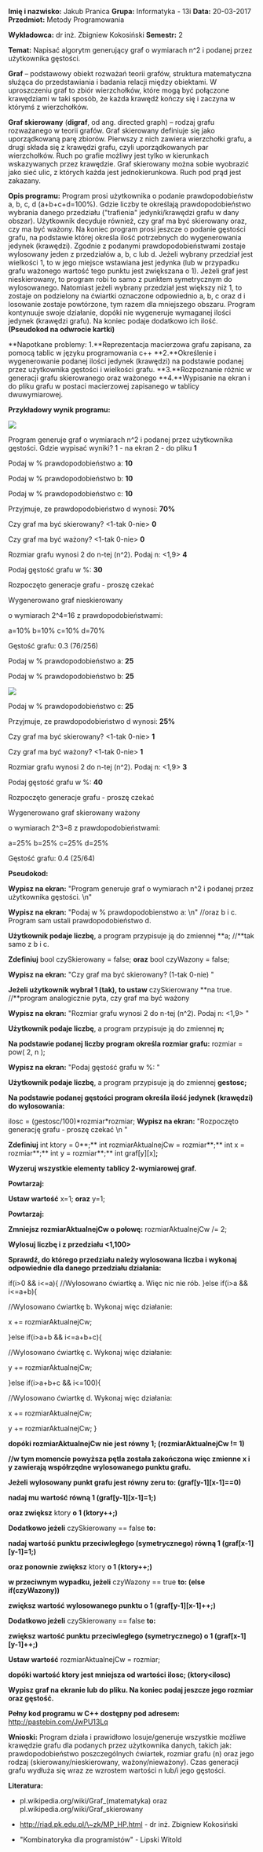**Imię i nazwisko:** Jakub Pranica **Grupa:** Informatyka - 13i **Data:**
20-03-2017 **Przedmiot:** Metody Programowania

**Wykładowca:** dr inż. Zbigniew Kokosiński **Semestr:** 2

**Temat:** Napisać algorytm generujący graf o wymiarach n\^2 i podanej przez
użytkownika gęstości.

**Graf** – podstawowy obiekt rozważań teorii grafów, struktura matematyczna
służąca do przedstawiania i badania relacji między obiektami. W uproszczeniu
graf to zbiór wierzchołków, które mogą być połączone krawędziami w taki sposób,
że każda krawędź kończy się i zaczyna w którymś z wierzchołków.

**Graf skierowany** (**digraf**, od ang. directed graph) – rodzaj grafu
rozważanego w teorii grafów. Graf skierowany definiuje się jako uporządkowaną
parę zbiorów. Pierwszy z nich zawiera wierzchołki grafu, a drugi składa się z
krawędzi grafu, czyli uporządkowanych par wierzchołków. Ruch po grafie możliwy
jest tylko w kierunkach wskazywanych przez krawędzie. Graf skierowany można
sobie wyobrazić jako sieć ulic, z których każda jest jednokierunkowa. Ruch pod
prąd jest zakazany.

**Opis programu:** Program prosi użytkownika o podanie prawdopodobieństw a, b,
c, d (a+b+c+d=100%). Gdzie liczby te określają prawdopodobieństwo wybrania
danego przedziału ("trafienia" jedynki/krawędzi grafu w dany obszar). Użytkownik
decyduje również, czy graf ma być skierowany oraz, czy ma być ważony. Na koniec
program prosi jeszcze o podanie gęstości grafu, na podstawie której określa
ilość potrzebnych do wygenerowania jedynek (krawędzi). Zgodnie z podanymi
prawdopodobieństwami zostaje wylosowany jeden z przedziałów a, b, c lub d.
Jeżeli wybrany przedział jest wielkości 1, to w jego miejsce wstawiana jest
jedynka (lub w przypadku grafu ważonego wartość tego punktu jest zwiększana o
1). Jeżeli graf jest nieskierowany, to program robi to samo z punktem
symetrycznym do wylosowanego. Natomiast jeżeli wybrany przedział jest większy
niż 1, to zostaje on podzielony na ćwiartki oznaczone odpowiednio a, b, c oraz d
i losowanie zostaje powtórzone, tym razem dla mniejszego obszaru. Program
kontynuuje swoje działanie, dopóki nie wygeneruje wymaganej ilości jedynek
(krawędzi grafu). Na koniec podaje dodatkowo ich ilość. **(Pseudokod na odwrocie
kartki)**

**Napotkane problemy: 1.**Reprezentacja macierzowa grafu zapisana, za pomocą
tablic w języku programowania c++ **2.**Określenie i wygenerowanie podanej
ilości jedynek (krawędzi) na podstawie podanej przez użytkownika gęstości i
wielkości grafu. **3.**Rozpoznanie różnic w generacji grafu skierowanego oraz
ważonego **4.**Wypisanie na ekran i do pliku grafu w postaci macierzowej
zapisanego w tablicy dwuwymiarowej.

**Przykładowy wynik programu:**

![](media/fc4617fe875986f7f9a30bee52acb6c0.png)

Program generuje graf o wymiarach n\^2 i podanej przez użytkownika gęstości.
Gdzie wypisać wyniki? 1 - na ekran 2 - do pliku **1**

Podaj w % prawdopodobieństwo a: **10**

Podaj w % prawdopodobieństwo b: **10**

Podaj w % prawdopodobieństwo c: **10**

Przyjmuje, ze prawdopodobieństwo d wynosi: **70%**

Czy graf ma być skierowany? \<1-tak 0-nie\> **0**

Czy graf ma być ważony? \<1-tak 0-nie\> **0**

Rozmiar grafu wynosi 2 do n-tej (n\^2). Podaj n: \<1,9\> **4**

Podaj gęstość grafu w %: **30**

Rozpoczęto generacje grafu - proszę czekać

Wygenerowano graf nieskierowany

o wymiarach 2\^4=16 z prawdopodobieństwami:

a=10% b=10% c=10% d=70%

Gęstość grafu: 0.3 (76/256)

Podaj w % prawdopodobieństwo a: **25**

Podaj w % prawdopodobieństwo b: **25**

![](media/4ed5f143b5908bb59627a359348c62dc.png)

Podaj w % prawdopodobieństwo c: **25**

Przyjmuje, ze prawdopodobieństwo d wynosi: **25%**

Czy graf ma być skierowany? \<1-tak 0-nie\> **1**

Czy graf ma być ważony? \<1-tak 0-nie\> **1**

Rozmiar grafu wynosi 2 do n-tej (n\^2). Podaj n: \<1,9\> **3**

Podaj gęstość grafu w %: **40**

Rozpoczęto generacje grafu - proszę czekać

Wygenerowano graf skierowany ważony

o wymiarach 2\^3=8 z prawdopodobieństwami:

a=25% b=25% c=25% d=25%

Gęstość grafu: 0.4 (25/64)

**Pseudokod:**

**Wypisz na ekran:** "Program generuje graf o wymiarach n\^2 i podanej przez
użytkownika gęstości. \\n"

**Wypisz na ekran:** "Podaj w % prawdopodobienstwo a: \\n" //oraz b i c. Program
sam ustali prawdopodobieństwo d.

**Użytkownik podaje liczbę**, a program przypisuje ją do zmiennej **a; //**tak
samo z b i c.

**Zdefiniuj** bool czySkierowany = false; **oraz** bool czyWazony = false;

**Wypisz na ekran:** "Czy graf ma być skierowany? (1-tak 0-nie) "

**Jeżeli użytkownik wybrał 1 (tak), to ustaw** czySkierowany **na true.
//**program analogicznie pyta, czy graf ma być ważony

**Wypisz na ekran:** "Rozmiar grafu wynosi 2 do n-tej (n\^2). Podaj n: \<1,9\> "

**Użytkownik podaje liczbę**, a program przypisuje ją do zmiennej **n;**

**Na podstawie podanej liczby program określa rozmiar grafu:** rozmiar = pow( 2,
n );

**Wypisz na ekran:** "Podaj gęstość grafu w %: "

**Użytkownik podaje liczbę**, a program przypisuje ją do zmiennej **gestosc;**

**Na podstawie podanej gęstości program określa ilość jedynek (krawędzi) do
wylosowania:**

ilosc = (gestosc/100)\*rozmiar\*rozmiar; **Wypisz na ekran:** "Rozpoczęto
generację grafu - proszę czekać \\n "

**Zdefiniuj** int ktory = 0**;** int rozmiarAktualnejCw = rozmiar**;** int x =
rozmiar**;** int y = rozmiar**;** int graf[y][x]**;**

**Wyzeruj wszystkie elementy tablicy 2-wymiarowej graf.**

**Powtarzaj:**

**Ustaw wartość** x=1; **oraz** y=1;

**Powtarzaj:**

**Zmniejsz rozmiarAktualnejCw o połowę:** rozmiarAktualnejCw /= 2;

**Wylosuj liczbę i z przedziału \<1,100\>**

**Sprawdź, do którego przedziału należy wylosowana liczba i wykonaj odpowiednie
dla danego przedziału działania:**

if(i\>0 && i\<=a){ //Wylosowano ćwiartkę a. Więc nic nie rób. }else if(i\>a &&
i\<=a+b){

//Wylosowano ćwiartkę b. Wykonaj więc działanie:

x += rozmiarAktualnejCw;

}else if(i\>a+b && i\<=a+b+c){

//Wylosowano ćwiartkę c. Wykonaj więc działanie:

y += rozmiarAktualnejCw;

}else if(i\>a+b+c && i\<=100){

//Wylosowano ćwiartkę d. Wykonaj więc działania:

x += rozmiarAktualnejCw;

y += rozmiarAktualnejCw; }

**dopóki rozmiarAktualnejCw nie jest równy 1; (**rozmiarAktualnejCw != 1**)**

**//w tym momencie powyższa pętla została zakończona więc zmienne x i y
zawierają współrzędne wylosowanego punktu grafu.**

**Jeżeli wylosowany punkt grafu jest równy zeru to: (**graf[y-1][x-1]==0**)**

**nadaj mu wartość równą 1 (**graf[y-1][x-1]=1;**)**

**oraz zwiększ** ktory **o 1 (**ktory++;**)**

**Dodatkowo jeżeli** czySkierowany == false **to:**

**nadaj wartość punktu przeciwległego (symetrycznego) równą 1
(**graf[x-1][y-1]=1;**)**

**oraz ponownie zwiększ** ktory **o 1 (**ktory++;**)**

**w przeciwnym wypadku, jeżeli** czyWazony == true **to: (**else
if(czyWazony)**)**

**zwiększ wartość wylosowanego punktu o 1 (**graf[y-1][x-1]++;**)**

**Dodatkowo jeżeli** czySkierowany == false **to:**

**zwiększ wartość punktu przeciwległego (symetrycznego) o 1
(**graf[x-1][y-1]++;**)**

**Ustaw wartość** rozmiarAktualnejCw = rozmiar;

**dopóki wartość ktory jest mniejsza od wartości ilosc; (**ktory\<ilosc**)**

**Wypisz graf na ekranie lub do pliku. Na koniec podaj jeszcze jego rozmiar oraz
gęstość.**

**Pełny kod programu w C++ dostępny pod adresem:** http://pastebin.com/JwPU13Lq

**Wnioski:** Program działa i prawidłowo losuje/generuje wszystkie możliwe
krawędzie grafu dla podanych przez użytkownika danych, takich jak:
prawdopodobieństwo poszczególnych ćwiartek, rozmiar grafu (n) oraz jego rodzaj
(skierowany/nieskierowany, ważony/nieważony). Czas generacji grafu wydłuża się
wraz ze wzrostem wartości n lub/i jego gęstości.

**Literatura:**

-   pl.wikipedia.org/wiki/Graf_(matematyka) oraz
    pl.wikipedia.org/wiki/Graf_skierowany

-   http://riad.pk.edu.pl/\~zk/MP_HP.html - dr inż. Zbigniew Kokosiński

-   "Kombinatoryka dla programistów" - Lipski Witold
